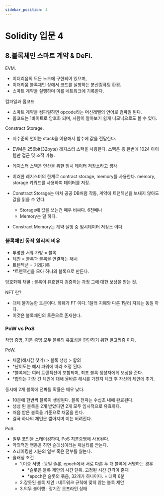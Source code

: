 ```yaml
---
sidebar_position: 4
---
```


# Solidity 입문  4

## 8.블록체인 스마트 계약 & DeFi. 

EVM. 
- 이더리움의 모든 노드에 구현되어 있으며,  
- 이더리움 블록체인 상에서 코드를 실행하는 분산컴퓨팅 환경.  
- 스마트 계약을 실행하며 이를 네트워크에 기록한다.  

컴파일과 옵코드  
- 스마트 계약을 컴파일하면 opcode라는 머신레벨의 언어로 컴파일 된다.  
- 옵코드는 1바이트로 암호화 되며, 사람이 알아보기 쉽게 니모닉으로도 볼 수 있다.  

Constract Storage. 
- 저수준의 언어는 stack을 이용해서 함수에 값을 전달한다.  
- EVM은 256bit(32byte) 레지스터 스택을 사용한다. 스택은 총 한번에 1024 아이템만 접근 및 조작 가능.   
- 레지스터 스택은 연산을 위한 임시 데이터 저장소라고 생각

- 이러한 레지스터의 한계로 contract storage, memory를 사용한다. memory, storage 키워드를 사용하여 데이터를 저장.  
- Constract Storage는 마치 공공 DB처럼 작동, 계약에 트랜젝션을 보내지 않아도 값을 읽을 수 있다.  
  - Storage에 값을 쓰는건 매우 비싸다. 6천배나  
  - Memory는 덜 하다.  
- Constract Memory는 계약 실행 중 임시데이터 저장소 이다.  

### 블록체인 동작 원리의 비유  
- 투명한 서류 가방 = 블록  
- 체인 = 블록과 블록을 연결하는 해시  
- 트렌젝션 = 거래기록  
- *트렌젝션을 모아 하나의 블록으로 만든다.  


암호화폐 채굴 : 블록이 유효한지 검증하는 과정 그에 대한 보상을 받는 것.   

NFT 란?  
- 대체 불가능한 토큰이다. 화폐가 FT 이다. 1달러 지폐와 다른 1달러 지폐는 동일 하다.  
- 이것은 블록체인의 토큰으로 존재한다.  

### PoW vs PoS   

작업 증명, 지분 증명 모두 블록의 유효성을 판단하기 위한 알고리즘 이다.  

PoW. 
- 채굴(해시값 찾기) > 블록 생성 > 합의  
- *난이도는 해시 파워에 따라 조정 된다.  
- *블록에는 여러 트랜젝션이 포함되며, 최초 블록 생성자에게 보상을 준다.  
- *합의는 가장 긴 체인에 대해 올바른 해시를 가진지 체크 후 자신의 체인에 추가.  

동시에 2개 블록에 전파될 확률은 매우 낮다.  
- 10분에 한번씩 블록이 생성된다. 블록 전파는 수십초 내에 완료된다.  
- 생성 된 블록을 2개 받았다면 2개 모두 임시적으로 유효하다.  
- 처음 받은 블록을 기준으로 채굴을 한다.   
- 결국 하나의 체인은 짧아지며 이는 버려진다.  

PoS. 
- 일부 코인을 스테이킹하여, PoS 지분증명에 사용된다.  
- 악의적인 행동을 하면 슬래싱이라는 패널티를 받는다.  
- 스테이킹한 지분의 일부 혹은 전부를 잃는다.  
- 슬래싱 조건
  - 1.이중 서명 : 동일 슬롯, epoch에서 서로 다른 두 개 블록에 서명하는 경우  
    - *슬롯은 블록 제안의 시간 단위. 고정된 시간 간격이 존재  
    - *epoch은 슬롯의 묶음, 32개가 하나이다. = 대략 6분  
  - 2.잘못된 블록 제안 : 네트워크 규칙에 맞지 않는 블록 제안   
  - 3.의무 불이행 : 장기간 오프라인 상태   